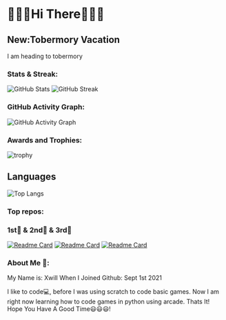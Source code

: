 # 👋👋👋Hi There👋👋👋

## New:Tobermory Vacation
I am heading to tobermory
### Stats & Streak:
![GitHub Stats](https://github-readme-stats.vercel.app/api?username=xwillxu&theme=default)
![GitHub Streak](http://github-readme-streak-stats.herokuapp.com?user=xwillxu&date_format=M%20j%5B%2C%20Y%5D&fire=0066DD&ring=0066DD&currStreakLabel=0066DD)

### GitHub Activity Graph:


![GitHub Activity Graph](https://activity-graph.herokuapp.com/graph?username=xwillxu&theme=react-dark&area=true&hide_border=true#gh-light-mode-only)


### Awards and Trophies:

![trophy](https://github-profile-trophy.vercel.app/?username=xwillxu&theme=one-dark)

## Languages
![Top Langs](https://github-readme-stats.vercel.app/api/top-langs/?username=xwillxu&theme=deflaut)

### Top repos:
### 1st🥇  &  2nd🥈  &  3rd🥉
[![Readme Card](https://github-readme-stats.vercel.app/api/pin/?username=xwillxu&repo=Python-Arcade)](https://github.com/xwillxu/Python-Arcade)
[![Readme Card](https://github-readme-stats.vercel.app/api/pin/?username=xwillxu&repo=inferno)](https://github.com/xwillxu/inferno)
[![Readme Card](https://github-readme-stats.vercel.app/api/pin/?username=xwillxu&repo=Python-Arcade-Helping-Code)](https://github.com/xwillxu/Python-Arcade-Helping-Code)

### About Me 🙂:
My Name is: Xwill
When I Joined Github: Sept 1st 2021

I like to code💻, before I was using scratch to code basic games. Now I am right now learning how to code games in python using arcade.
Thats It! Hope You Have A Good Time😃😃😃!




